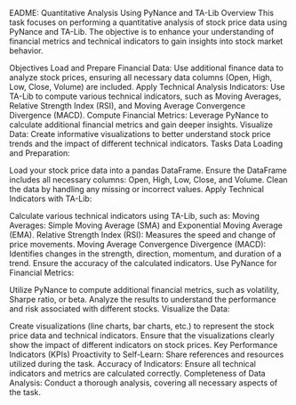 EADME: Quantitative Analysis Using PyNance and TA-Lib
Overview
This task focuses on performing a quantitative analysis of stock price data using PyNance and TA-Lib. The objective is to enhance your understanding of financial metrics and technical indicators to gain insights into stock market behavior.

Objectives
Load and Prepare Financial Data: Use additional finance data to analyze stock prices, ensuring all necessary data columns (Open, High, Low, Close, Volume) are included.
Apply Technical Analysis Indicators: Use TA-Lib to compute various technical indicators, such as Moving Averages, Relative Strength Index (RSI), and Moving Average Convergence Divergence (MACD).
Compute Financial Metrics: Leverage PyNance to calculate additional financial metrics and gain deeper insights.
Visualize Data: Create informative visualizations to better understand stock price trends and the impact of different technical indicators.
Tasks
Data Loading and Preparation:

Load your stock price data into a pandas DataFrame.
Ensure the DataFrame includes all necessary columns: Open, High, Low, Close, and Volume.
Clean the data by handling any missing or incorrect values.
Apply Technical Indicators with TA-Lib:

Calculate various technical indicators using TA-Lib, such as:
Moving Averages: Simple Moving Average (SMA) and Exponential Moving Average (EMA).
Relative Strength Index (RSI): Measures the speed and change of price movements.
Moving Average Convergence Divergence (MACD): Identifies changes in the strength, direction, momentum, and duration of a trend.
Ensure the accuracy of the calculated indicators.
Use PyNance for Financial Metrics:

Utilize PyNance to compute additional financial metrics, such as volatility, Sharpe ratio, or beta.
Analyze the results to understand the performance and risk associated with different stocks.
Visualize the Data:

Create visualizations (line charts, bar charts, etc.) to represent the stock price data and technical indicators.
Ensure that the visualizations clearly show the impact of different indicators on stock prices.
Key Performance Indicators (KPIs)
Proactivity to Self-Learn: Share references and resources utilized during the task.
Accuracy of Indicators: Ensure all technical indicators and metrics are calculated correctly.
Completeness of Data Analysis: Conduct a thorough analysis, covering all necessary aspects of the task.
